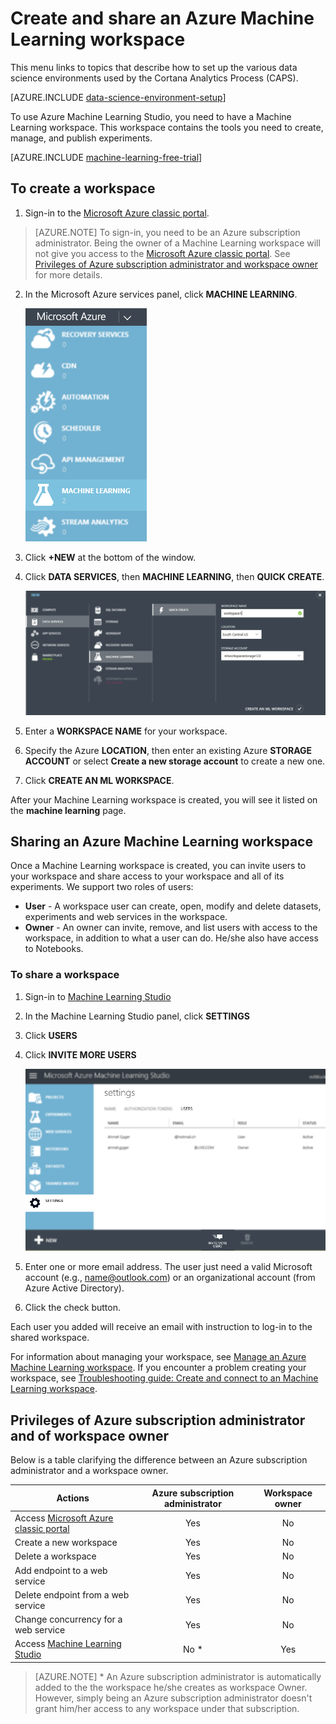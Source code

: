 <properties
	pageTitle="Create a Machine Learning workspace | Microsoft Azure"
	description="How to create a workspace for Azure Machine Learning Studio"
	services="machine-learning"
	documentationCenter=""
	authors="garyericson"
	manager="jhubbard"
	editor="cgronlun"/>

<tags
	ms.service="machine-learning"
	ms.workload="data-services"
	ms.tgt_pltfrm="na"
	ms.devlang="na"
	ms.topic="article"
	ms.date="08/16/2016"
	ms.author="garye;bradsev;ahgyger"/>


# Create and share an Azure Machine Learning workspace

This menu links to topics that describe how to set up the various data science environments used by the Cortana Analytics Process (CAPS).

[AZURE.INCLUDE [data-science-environment-setup](../../includes/cap-setup-environments.md)]

To use Azure Machine Learning Studio, you need to have a Machine Learning workspace. This workspace contains the tools you need to create, manage, and publish experiments.

[AZURE.INCLUDE [machine-learning-free-trial](../../includes/machine-learning-free-trial.md)]

## To create a workspace

1. Sign-in to the [Microsoft Azure classic portal].

> [AZURE.NOTE] To sign-in, you need to be an Azure subscription administrator. Being the owner of a Machine Learning workspace will not give you access to the [Microsoft Azure classic portal]. See [Privileges of Azure subscription administrator and workspace owner](#subscriptionvsworkspace) for more details.

2. In the Microsoft Azure services panel, click **MACHINE LEARNING**.

    ![Machine Learning service][1]

3. Click **+NEW** at the bottom of the window.
4. Click **DATA SERVICES**, then **MACHINE LEARNING**, then **QUICK CREATE**.

	![Quick Create of new workspace][3]

5. Enter a **WORKSPACE NAME** for your workspace.
6. Specify the Azure **LOCATION**, then enter an existing Azure **STORAGE ACCOUNT** or select **Create a new storage account** to create a new one.
7. Click **CREATE AN ML WORKSPACE**.

After your Machine Learning workspace is created, you will see it listed on the **machine learning** page.

## Sharing an Azure Machine Learning workspace

Once a Machine Learning workspace is created, you can invite users to your workspace and share access to your workspace and all of its experiments. We support two roles of users:

- **User** - A workspace user can create, open, modify and delete datasets, experiments and web services in the workspace.
- **Owner** - An owner can invite, remove, and list users with access to the workspace, in addition to what a user can do. He/she also have access to Notebooks.

### To share a workspace
1. Sign-in to [Machine Learning Studio]
2. In the Machine Learning Studio panel, click **SETTINGS**
3. Click **USERS**
4. Click **INVITE MORE USERS**

    ![Invite more users][4]

5. Enter one or more email address. The user just need a valid Microsoft account (e.g., name@outlook.com) or an organizational account (from Azure Active Directory).
6. Click the check button.

Each user you added will receive an email with instruction to log-in to the shared workspace.

For information about managing your workspace, see [Manage an Azure Machine Learning workspace].
If you encounter a problem creating your workspace, see [Troubleshooting guide: Create and connect to an Machine Learning workspace].

## <a name="subscriptionvsworkspace"></a>Privileges of Azure subscription administrator and of workspace owner

Below is a table clarifying the difference between an Azure subscription administrator and a workspace owner.

| Actions        			| Azure subscription administrator | Workspace owner  |
| --------------			|:------------------------:| :----------------:|
| Access [Microsoft Azure classic portal]| Yes 	       | No				   |
| Create a new workspace                 | Yes         | No				   |
| Delete a workspace                     | Yes	       | No				   |
| Add endpoint to a web service          | Yes		   | No				   |
| Delete endpoint from a web service     | Yes 		   | No				   |
| Change concurrency for a web service   | Yes 		   | No				   |
| Access [Machine Learning Studio]       | No *	       | Yes			   |


> [AZURE.NOTE] * An Azure subscription administrator is automatically added to the the workspace he/she creates as workspace Owner. However, simply being an Azure subscription administrator doesn't grant him/her access to any workspace under that subscription.

<!-- ![List of Machine Learning workspaces][2] -->

<!--Anchors-->
[To create a workspace]: #createworkspace

<!--Image references-->
[1]: media/machine-learning-create-workspace/cw1.png
[2]: media/machine-learning-create-workspace/cw2.png
[3]: media/machine-learning-create-workspace/cw4.png
[4]: media/machine-learning-create-workspace/cw5.png


<!--Link references-->
[Manage an Azure Machine Learning workspace]: machine-learning-manage-workspace.md
[Troubleshooting guide: Create and connect to an Machine Learning workspace]: machine-learning-troubleshooting-creating-ml-workspace.md
[Machine Learning Studio]: https://studio.azureml.net/  
[Microsoft Azure classic portal]: https://manage.windowsazure.com/
